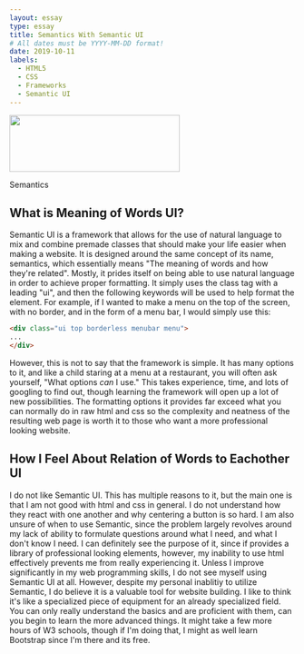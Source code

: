 ```yaml
---
layout: essay
type: essay
title: Semantics With Semantic UI
# All dates must be YYYY-MM-DD format!
date: 2019-10-11
labels:
  - HTML5
  - CSS
  - Frameworks
  - Semantic UI
---
```


<img width="300" height="100" src="https://s3.amazonaws.com/lowres.cartoonstock.com/children-semantics-grammar-teachers-lessons-classes-mfln2842_low.jpg">

<p>Semantics</p>

## What is Meaning of Words UI?

Semantic UI is a framework that allows for the use of natural language to mix and combine premade classes that should make your life easier when making a website. It is designed around the same concept of its name, semantics, which essentially means "The meaning of words and how they're related". Mostly, it prides itself on being able to use natural language in order to achieve proper formatting. It simply uses the class tag with a leading "ui", and then the following keywords will be used to help format the element. For example, if I wanted to make a menu on the top of the screen, with no border, and in the form of a menu bar, I would simply use this:

```html
<div class="ui top borderless menubar menu">
...
</div>
```
However, this is not to say that the framework is simple. It has many options to it, and like a child staring at a menu at a restaurant, you will often ask yourself, "What options <i>can</i> I use." This takes experience, time, and lots of googling to find out, though learning the framework will open up a lot of new possibilities. The formatting options it provides far exceed what you can normally do in raw html and css so the complexity and neatness of the resulting web page is worth it to those who want a more professional looking website.

## How I Feel About Relation of Words to Eachother UI

I do not like Semantic UI. This has multiple reasons to it, but the main one is that I am not good with html and css in general. I do not understand how they react with one another and why centering a button is so hard. I am also unsure of when to use Semantic, since the problem largely revolves around my lack of ability to formulate questions around what I need, and what I don't know I need. I can definitely see the purpose of it, since if provides a library of professional looking elements, however, my inability to use html effectively prevents me from really experiencing it. Unless I improve significantly in my web programming skills, I do not see myself using Semantic UI at all. However, despite my personal inablitiy to utilize Semantic, I do believe it is a valuable tool for website building. I like to think it's like a specialized piece of equipment for an already specialized field. You can only really understand the basics and are proficient with them, can you begin to learn the more advanced things. It might take a few more hours of W3 schools, though if I'm doing that, I might as well learn Bootstrap since I'm there and its free. 

